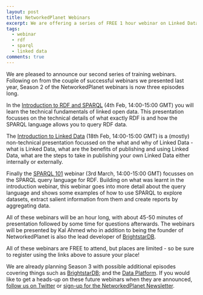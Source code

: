 ```yaml
---
layout: post
title: NetworkedPlanet Webinars
excerpt: We are offering a series of FREE 1 hour webinar on Linked Data and related topics. Read on for details and the sign-up links!
tags:
  - webinar
  - rdf
  - sparql
  - linked data
comments: true
---
```


We are pleased to announce our second series of training webinars. Following on from the couple of successful webinars we presented
last year, Season 2 of the NetworkedPlanet webinars is now three episodes long.

In the [Introduction to RDF and SPARQL](https://www.eventbrite.co.uk/e/webinar-introduction-to-rdf-and-sparql-tickets-20856883500)
(4th Feb, 14:00-15:00 GMT) you will learn the technical fundamentals of linked open data. 
This presentation focusses on the technical details of what exactly RDF is and how the SPARQL language allows you to query RDF data.

The [Introduction to Linked Data](https://www.eventbrite.co.uk/e/webinar-introduction-to-linked-data-tickets-20857152304) 
(18th Feb, 14:00-15:00 GMT) is a (mostly) non-technical presentation focussed on the what and why of Linked Data - what is Linked Data, what are 
the benefits of publishing and using Linked Data, what are the steps to take in publishing your own
Linked Data either internally or externally.

Finally the [SPARQL 101](https://www.eventbrite.co.uk/e/webinar-sparql-101-tickets-20857308772) webinar (3rd March, 14:00-15:00 GMT) focusses on the SPARQL
query language for RDF. Building on what was learnt in the introduction webinar, this webinar goes into more detail about the query
language and shows some examples of how to use SPARQL to explore datasets, extract salient information from them and create reports
by aggregating data.

All of these webinars will be an hour long, with about 45-50 minutes of presentation followed by some time for questions afterwards.
The webinars will be presented by Kal Ahmed who in addition to being the founder of NetworkedPlanet is also the lead developer of [BrightstarDB](http://brightstardb.com/).

All of these webinars are FREE to attend, but places are limited - so be sure to register using the links above to assure your place!

We are already planning Season 3 with possible additional episodes covering things such as [BrightstarDB](http://brightstardb.com/);
and the [Data Platform](http://dataplatform.co.uk/). If you would like to get a heads-up on these
future webinars when they are announced, [follow us on Twitter](https://twitter.com/nwplanet) or [sign-up for the NetworkedPlanet Newsletter](/#contact).
